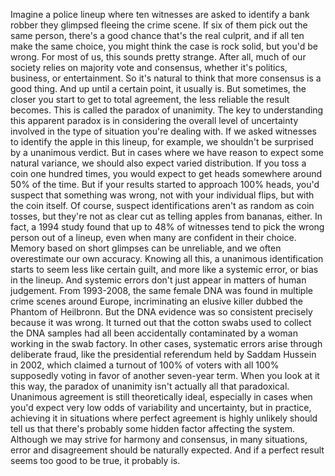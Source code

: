 
Imagine a police lineup
where ten witnesses
are asked to identify a bank robber
they glimpsed fleeing the crime scene.
If six of them pick out the same person,
there&#39;s a good chance 
that&#39;s the real culprit,
and if all ten make the same choice,
you might think the case is rock solid,
but you&#39;d be wrong.
For most of us, 
this sounds pretty strange.
After all, much of our society
relies on majority vote and consensus,
whether it&#39;s politics,
business,
or entertainment.
So it&#39;s natural to think
that more consensus is a good thing.
And up until a certain point, 
it usually is.
But sometimes, the closer you start to get
to total agreement,
the less reliable the result becomes.
This is called the paradox of unanimity.
The key to understanding 
this apparent paradox
is in considering the overall level 
of uncertainty
involved in the type of situation 
you&#39;re dealing with.
If we asked witnesses to identify
the apple in this lineup, for example,
we shouldn&#39;t be surprised 
by a unanimous verdict.
But in cases where we have 
reason to expect some natural variance,
we should also expect varied distribution.
If you toss a coin one hundred times,
you would expect to get heads
somewhere around 50% of the time.
But if your results started 
to approach 100% heads,
you&#39;d suspect that something was wrong,
not with your individual flips,
but with the coin itself.
Of course, suspect identifications aren&#39;t
as random as coin tosses,
but they&#39;re not as clear cut 
as telling apples from bananas, either.
In fact, a 1994 study found 
that up to 48% of witnesses
tend to pick the wrong 
person out of a lineup,
even when many 
are confident in their choice.
Memory based on short glimpses
can be unreliable,
and we often overestimate 
our own accuracy.
Knowing all this,
a unanimous identification starts to seem
less like certain guilt,
and more like a systemic error,
or bias in the lineup.
And systemic errors don&#39;t just appear
in matters of human judgement.
From 1993-2008,
the same female DNA was found 
in multiple crime scenes around Europe,
incriminating an elusive killer
dubbed the Phantom of Heilbronn.
But the DNA evidence was so consistent
precisely because it was wrong.
It turned out that the cotton swabs
used to collect the DNA samples
had all been accidentally contaminated
by a woman working in the swab factory.
In other cases, systematic errors arise
through deliberate fraud,
like the presidential referendum held
by Saddam Hussein in 2002,
which claimed a turnout of 100% of voters
with all 100% supposedly voting in favor
of another seven-year term.
When you look at it this way,
the paradox of unanimity isn&#39;t actually
all that paradoxical.
Unanimous agreement 
is still theoretically ideal,
especially in cases when you&#39;d expect very
low odds of variability and uncertainty,
but in practice,
achieving it in situations where 
perfect agreement is highly unlikely
should tell us that there&#39;s probably
some hidden factor affecting the system.
Although we may strive for harmony
and consensus,
in many situations, error and disagreement
should be naturally expected.
And if a perfect result seems too good
to be true,
it probably is.
